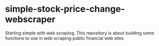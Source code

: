 # simple-stock-price-change-webscraper
Starting simple with web scraping. This repository is about building some functions to use in web scraping public financial web sites
